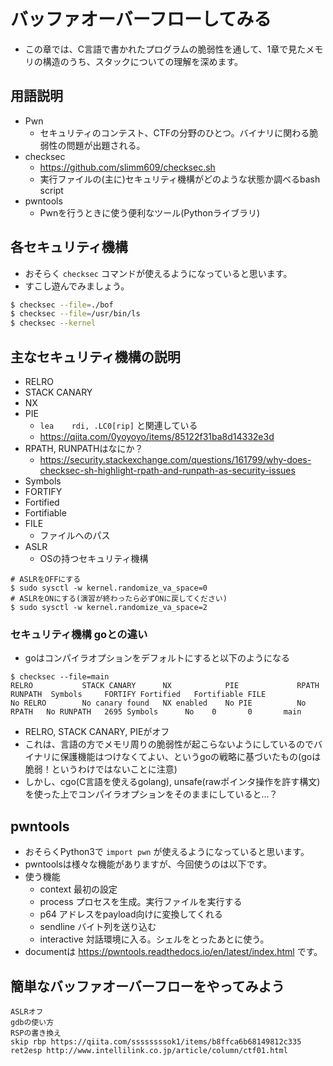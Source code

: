 # バッファオーバーフローしてみる
- この章では、C言語で書かれたプログラムの脆弱性を通して、1章で見たメモリの構造のうち、スタックについての理解を深めます。

## 用語説明
- Pwn
  - セキュリティのコンテスト、CTFの分野のひとつ。バイナリに関わる脆弱性の問題が出題される。
- checksec
  - https://github.com/slimm609/checksec.sh
  - 実行ファイルの(主に)セキュリティ機構がどのような状態か調べるbash script
- pwntools
  - Pwnを行うときに使う便利なツール(Pythonライブラリ)

## 各セキュリティ機構
- おそらく `checksec` コマンドが使えるようになっていると思います。
- すこし遊んでみましょう。
```bash
$ checksec --file=./bof
$ checksec --file=/usr/bin/ls
$ checksec --kernel
```

<!-- TODO -->
<!-- http://sig.tsg.ne.jp/sig-ctf-2017/pwn/2017/05/26/Easy-Pwn.html -->
<!-- https://miso-24.hatenablog.com/entry/2019/10/16/021321 -->
## 主なセキュリティ機構の説明
- RELRO
- STACK CANARY
- NX
- PIE
  - `lea	rdi, .LC0[rip]` と関連している
  - https://qiita.com/0yoyoyo/items/85122f31ba8d14332e3d
- RPATH, RUNPATHはなにか？
  - https://security.stackexchange.com/questions/161799/why-does-checksec-sh-highlight-rpath-and-runpath-as-security-issues
- Symbols
- FORTIFY
- Fortified
- Fortifiable
- FILE
  - ファイルへのパス
- ASLR
  - OSの持つセキュリティ機構

```
# ASLRをOFFにする
$ sudo sysctl -w kernel.randomize_va_space=0
# ASLRをONにする(演習が終わったら必ずONに戻してください)
$ sudo sysctl -w kernel.randomize_va_space=2
```

### セキュリティ機構 goとの違い

- goはコンパイラオプションをデフォルトにすると以下のようになる

```
$ checksec --file=main
RELRO           STACK CANARY      NX            PIE             RPATH      RUNPATH	Symbols		FORTIFY	Fortified	Fortifiable	FILE
No RELRO        No canary found   NX enabled    No PIE          No RPATH   No RUNPATH   2695 Symbols	  No	0		0		main
```

- RELRO, STACK CANARY, PIEがオフ
- これは、言語の方でメモリ周りの脆弱性が起こらないようにしているのでバイナリに保護機能はつけなくてよい、というgoの戦略に基づいたもの(goは脆弱！というわけではないことに注意)
- しかし、cgo(C言語を使えるgolang), unsafe(rawポインタ操作を許す構文)を使った上でコンパイラオプションをそのままにしていると...？

## pwntools
- おそらくPython3で `import pwn` が使えるようになっていると思います。
- pwntoolsは様々な機能がありますが、今回使うのは以下です。
- 使う機能
  - context 最初の設定
  - process プロセスを生成。実行ファイルを実行する
  - p64 アドレスをpayload向けに変換してくれる
  - sendline バイト列を送り込む
  - interactive 対話環境に入る。シェルをとったあとに使う。
- documentは https://pwntools.readthedocs.io/en/latest/index.html です。

## 簡単なバッファオーバーフローをやってみよう
```
ASLRオフ
gdbの使い方
RSPの書き換え
skip rbp https://qiita.com/ssssssssok1/items/b8ffca6b68149812c335
ret2esp http://www.intellilink.co.jp/article/column/ctf01.html
```
